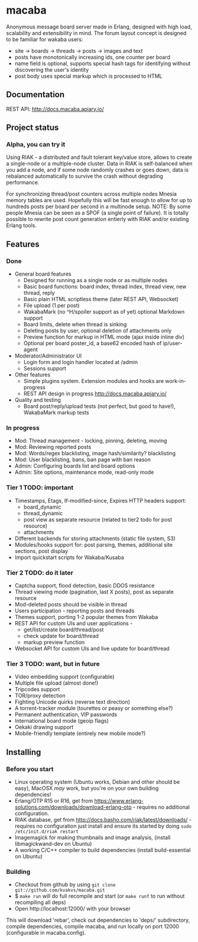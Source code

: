 # macaba

Anonymous message board server made in Erlang, designed with high load,
scalability and extensibility in mind. The forum layout concept is designed to
be familiar for wakaba users:

*   site &rarr; boards &rarr; threads &rarr; posts &rarr; images and text
*   posts have monotonically increasing ids, one counter per board
*   name field is optional, supports special hash tags for identifying without
    discovering the user's identity
*   post body uses special markup which is processed to HTML

## Documentation

REST API: http://docs.macaba.apiary.io/

## Project status

### Alpha, you can try it

Using RIAK - a distributed and fault tolerant key/value store, allows to create
a single-node or a multiple-node cluster. Data in RIAK is self-balanced when
you add a node, and if some node randomly crashes or goes down, data is
rebalanced automatically to survive the crash without degrading performance.

For synchronizing thread/post counters across multiple nodes Mnesia memory
tables are used. Hopefully this will be fast enough to allow for up to hundreds
posts per board per second in a multinode setup. NOTE: By some people Mnesia
can be seen as a SPOF (a single point of failure). It is totally possible to
rewrite post count generation entierly with RIAK and/or existing Erlang tools.

## Features

### Done

*   General board features
    *   Designed for running as a single node or as multiple nodes
    *   Basic board functions: board index, thread index, thread view, new thread,
        reply
    *   Basic plain HTML scriptless theme (later REST API, Websocket)
    *   File upload (1 per post)
    *   WakabaMark (no ^H/spoiler support as of yet) optional Markdown support
    *   Board limits, delete when thread is sinking
    *   Deleting posts by user, optional deletion of attachments only
    *   Preview function for markup in HTML mode (ajax inside inline div)
    *   Optional per board poster_id, a base62 encoded hash of ip/user-agent
*   Moderator/Administrator UI
    *   Login form and login handler located at /admin
    *   Sessions support
*   Other features
    *   Simple plugins system. Extension modules and hooks are work-in-progress
    *   REST API design in progress http://docs.macaba.apiary.io/
*   Quality and testing
    *   Board post/reply/upload tests (not perfect, but good to have!), WakabaMark
        markup tests

### In progress

*   Mod: Thread management - locking, pinning, deleting, moving
*   Mod: Reviewing reported posts
*   Mod: Words/regex blacklisting, image hash/similarity? blacklisting
*   Mod: User blacklisting, bans, ban page with ban reason
*   Admin: Configuring boards list and board options
*   Admin: Site options, maintenance mode, read-only mode

### Tier 1 TODO: important

*   Timestamps, Etags, If-modified-since, Expires HTTP headers support:
    *   board_dynamic
    *   thread_dynamic
    *   post view as separate resource (related to tier2 todo for post resource)
    *   attachments
*   Different backends for storing attachments (static file system, S3)
*   Modules/hooks support for: post parsing, themes, additional
    site sections, post display
*   Import quickstart scripts for Wakaba/Kusaba

### Tier 2 TODO: do it later

*   Captcha support, flood detection, basic DDOS resistance
*   Thread viewing mode (pagination, last X posts), post as separate resource
*   Mod-deleted posts should be visible in thread
*   Users participation - reporting posts and threads
*   Themes support, porting 1-2 popular themes from Wakaba
*   REST API for custom UIs and user applications -
    *   get/list/create board/thread/post
    *   check update for board/thread
    *   markup preview function
*   Websocket API for custom UIs and live update for board/thread

### Tier 3 TODO: want, but in future

*   Video embedding support (configurable)
*   Multiple file upload (almost done!)
*   Tripcodes support
*   TOR/proxy detection
*   Fighting Unicode quirks (reverse text direction)
*   A torrent-tracker module (tourettes or peasy or something else?)
*   Permanent authentication, VIP passwords
*   International board mode (geoip flags)
*   Oekaki drawing support
*   Mobile-friendly template (entirely new mobile mode?)

## Installing

### Before you start

*  Linux operating system (Ubuntu works, Debian and other should be easy),
   MacOSX _may_ work, but you're on your own building dependencies!
*  Erlang/OTP R15 or R16, get from
   https://www.erlang-solutions.com/downloads/download-erlang-otp - requires no
   additional configuration.
*  RIAK database, get from http://docs.basho.com/riak/latest/downloads/ -
   requires no configuration just install and ensure its started by doing
   `sudo /etc/init.d/riak restart`
*  Imagemagick for making thumbnails and image analysis, (install
   libmagickwand-dev on Ubuntu)
*  A working C/C++ compiler to build dependencies (install build-essential on
   Ubuntu)

### Building

*   Checkout from github by using `git clone git://github.com/kvakvs/macaba.git`
*   $ `make run` will do full recompile and start (or `make runf` to run without
    recompiling all deps)
*   Open http://localhost:12000/ with your browser

This will download 'rebar', check out dependencies to 'deps/' subdirectory,
compile dependencies, compile macaba, and run locally on port 12000
(configurable in macaba.config).
